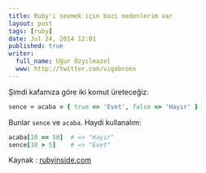 ```yaml
---
title: Ruby'i sevmek için bazı nedenlerim var
layout: post
tags: [ruby]
date: Jul 24, 2014 12:01
published: true
writer:
  full_name: Uğur Özyılmazel
  www: http://twitter.com/vigobronx
---
```


Şimdi kafamıza göre iki komut üreteceğiz:

```ruby
sence = acaba = { true => 'Evet', false => 'Hayır' }
```

Bunlar `sence` ve `acaba`. Haydi kullanalım:

```ruby
acaba[10 == 50]  # => "Hayır"
sence[10 > 5]    # => "Evet"
```

Kaynak : [rubyinside.com](http://rubyinside.com)
